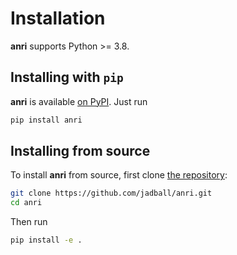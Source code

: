Installation
============

**anri** supports Python >= 3.8.

## Installing with `pip`

**anri** is available [on PyPI](https://pypi.org/project/anri/). Just run

```bash
pip install anri
```

## Installing from source

To install **anri** from source, first clone [the repository](https://github.com/jadball/anri):

```bash
git clone https://github.com/jadball/anri.git
cd anri
```

Then run

```bash
pip install -e .
```
